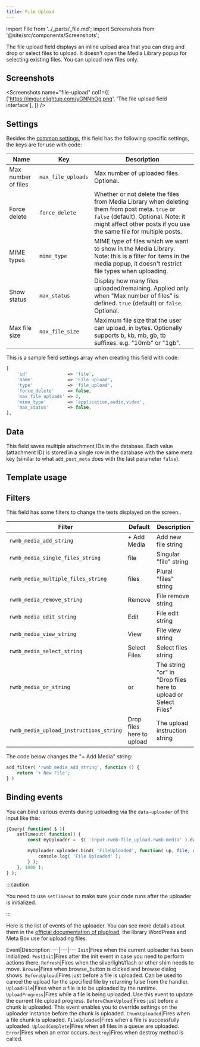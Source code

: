 ```yaml
---
title: File Upload
---
```


import File from '../_parts/_file.md';
import Screenshots from '@site/src/components/Screenshots';

The file upload field displays an inline upload area that you can drag and drop or select files to upload. It doesn't open the Media Library popup for selecting existing files. You can upload new files only.

## Screenshots

<Screenshots
    name="file-upload"
    col1={[
        ['https://imgur.elightup.com/yGNNhOg.png', 'The file upload field interface'],
    ]}
/>

## Settings

Besides the [common settings](/field-settings/), this field has the following specific settings, the keys are for use with code:

Name | Key | Description
--- | --- | ---
Max number of files | `max_file_uploads` | Max number of uploaded files. Optional.
Force delete | `force_delete` | Whether or not delete the files from Media Library when deleting them from post meta. `true` or `false` (default). Optional. Note: it might affect other posts if you use the same file for multiple posts.
MIME types | `mime_type` | MIME type of files which we want to show in the Media Library. Note: this is a filter for items in the media popup, it doesn't restrict file types when uploading.
Show status | `max_status` | Display how many files uploaded/remaining. Applied only when "Max number of files" is defined. `true` (default) or `false`. Optional.
Max file size | `max_file_size` | Maximum file size that the user can upload, in bytes. Optionally supports b, kb, mb, gb, tb suffixes. e.g. "10mb" or "1gb".

This is a sample field settings array when creating this field with code:

```php
[
    'id'               => 'file',
    'name'             => 'File upload',
    'type'             => 'file_upload',
    'force_delete'     => false,
    'max_file_uploads' => 2,
    'mime_type'        => 'application,audio,video',
    'max_status'       => false,
],
```

## Data

This field saves multiple attachment IDs in the database. Each value (attachment ID) is stored in a single row in the database with the same meta key (similar to what `add_post_meta` does with the last parameter `false`).

## Template usage

<File />

## Filters

This field has some filters to change the texts displayed on the screen..

Filter|Default|Description
---|---|---
`rwmb_media_add_string`|+ Add Media|Add new file string
`rwmb_media_single_files_string`|file|Singular "file" string
`rwmb_media_multiple_files_string`|files|Plural "files" string
`rwmb_media_remove_string`|Remove|File remove string
`rwmb_media_edit_string`|Edit|File edit string
`rwmb_media_view_string`|View|File view string
`rwmb_media_select_string`|Select Files|Select files string
`rwmb_media_or_string`|or|The string "or" in "Drop files here to upload or Select Files"
`rwmb_media_upload_instructions_string`|Drop files here to upload|The upload instruction string

The code below changes the "+ Add Media" string:

```php
add_filter( 'rwmb_media_add_string', function () {
    return '+ New File';
} )
```
## Binding events

You can bind various events during uploading via the `data-uploader` of the input like this:

```php
jQuery( function( $ ){
    setTimeout( function() {
        const myUploader =  $( 'input.rwmb-file_upload.rwmb-media' ).data( 'uploader' );

        myUploader.uploader.bind( 'FileUploaded', function( up, file, res ) {
            console.log( 'File Uploaded' );
        } );
    }, 1000 );
} );
```

:::caution

You need to use `setTimeout` to make sure your code runs after the uploader is initialized.

:::

Here is the list of events of the uploader. You can see more details about them in the [official documentation of plupload](https://www.plupload.com/docs/v2/Uploader#events), the library WordPress and Meta Box use for uploading files.

Event|Description
---|---|---
`Init`|Fires when the current uploader has been initialized.
`PostInit`|Fires after the init event in case you need to perform actions there.
`Refresh`|Fires when the silverlight/flash or other shim needs to move.
`Browse`|Fires when browse_button is clicked and browse dialog shows.
`BeforeUpload`|Fires just before a file is uploaded. Can be used to cancel the upload for the specified file by returning false from the handler.
`UploadFile`|Fires when a file is to be uploaded by the runtime.
`UploadProgress`|Fires while a file is being uploaded. Use this event to update the current file upload progress.
`BeforeChunkUpload`|Fires just before a chunk is uploaded. This event enables you to override settings on the uploader instance before the chunk is uploaded.
`ChunkUploaded`|Fires when a file chunk is uploaded.
`FileUploaded`|Fires when a file is successfully uploaded.
`UploadComplete`|Fires when all files in a queue are uploaded.
`Error`|Fires when an error occurs.
`Destroy`|Fires when destroy method is called.
